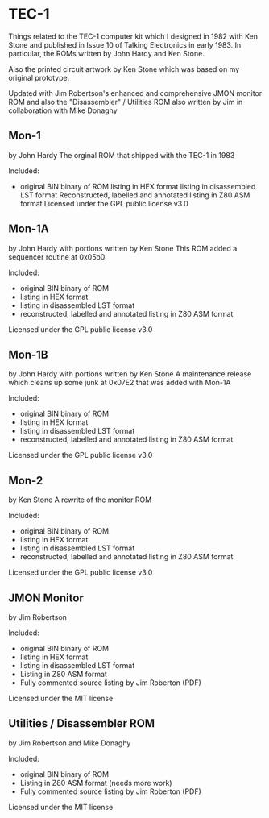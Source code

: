 # TEC-1

Things related to the TEC-1 computer kit which I designed in 1982 with Ken Stone
and published in Issue 10 of Talking Electronics in early 1983. In particular, the ROMs written by
John Hardy and Ken Stone.

Also the printed circuit artwork by Ken Stone which was based on my original prototype.

Updated with Jim Robertson's enhanced and comprehensive JMON monitor ROM
and also the "Disassembler" / Utilities ROM also written by Jim in collaboration with Mike Donaghy

## Mon-1
by John Hardy
The orginal ROM that shipped with the TEC-1 in 1983

Included:
- original BIN binary of ROM
listing in HEX format
listing in disassembled LST format
Reconstructed, labelled and annotated listing in Z80 ASM format
Licensed under the GPL public license v3.0

## Mon-1A
by John Hardy with portions written by Ken Stone
This ROM added a sequencer routine at 0x05b0

Included:
- original BIN binary of ROM
- listing in HEX format
- listing in disassembled LST format
- reconstructed, labelled and annotated listing in Z80 ASM format

Licensed under the GPL public license v3.0

## Mon-1B
by John Hardy with portions written by Ken Stone
A maintenance release which cleans up some junk at 0x07E2 that was added with Mon-1A

Included:
- original BIN binary of ROM
- listing in HEX format
- listing in disassembled LST format
- reconstructed, labelled and annotated listing in Z80 ASM format

Licensed under the GPL public license v3.0

## Mon-2
by Ken Stone
A rewrite of the monitor ROM

Included:
- original BIN binary of ROM
- listing in HEX format
- listing in disassembled LST format
- reconstructed, labelled and annotated listing in Z80 ASM format

Licensed under the GPL public license v3.0

## JMON Monitor
by Jim Robertson

Included:
- original BIN binary of ROM
- listing in HEX format
- listing in disassembled LST format
- Listing in Z80 ASM format
- Fully commented source listing by Jim Roberton (PDF)

Licensed under the MIT license

## Utilities / Disassembler ROM
by Jim Robertson and Mike Donaghy

Included:
- original BIN binary of ROM
- Listing in Z80 ASM format (needs more work)
- Fully commented source listing by Jim Roberton (PDF)

Licensed under the MIT license
